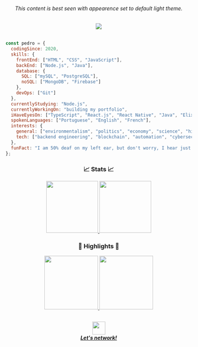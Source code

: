 <h6 align="center"><em>This content is best seen with appearence set to default light theme.</em></h6>

<div align="center">
  <img src="https://user-images.githubusercontent.com/71517464/132535186-fad120cc-ba91-451e-9cd6-92d867d762e4.gif" align="center">
</div>

<br>

```javascript
const pedro = {
  codingSince: 2020,
  skills: {
    frontEnd: ["HTML", "CSS", "JavaScript"],
    backEnd: ["Node.js", "Java"],
    database: {
      SQL: ["mySQL", "PostgreSQL"],
      noSQL: ["MongoDB", "Firebase"]
    },
    devOps: ["Git"]
  },
  currentlyStudying: "Node.js",
  currentlyWorkingOn: "building my portfolio",
  iHaveEyesOn: ["TypeScript", "React.js", "React Native", "Java", "Elixir"],
  spokenLanguages: ["Portuguese", "English", "French"],
  interests: {
    general: ["environmentalism", "politics", "economy", "science", "history", "entrepreneurship"],
    tech: ["backend engineering", "blockchain", "automation", "cybersecurity"]
  },
  funFact: "I am 50% deaf on my left ear, but don't worry, I hear just fine... wait, what did you say?"
};
```
<h3 align="center">📈 Stats 📈</h3>

<!-- GRAYWHITE THEME -->

<div align="center">
  <a href="https://github.com/pedrogcamposb">
    <img height="140px" src="https://github-readme-stats.vercel.app/api?username=pedrogcamposb&show_icons=true&theme=graywhite&include_all_commits=true&count_private=true&hide_border=false&locale=en&count_private=true&hide_rank=false&custom_title=Pedro's Activity"/>
    <img height="140px" src="https://github-readme-stats.vercel.app/api/top-langs/?username=pedrogcamposb&layout=compact&langs_count=7&theme=graywhite&hide_border=false&locale=en&custom_title=Technologies"/>
  </a>
</div>

<h3 align="center">🌟 Highlights 🌟</h3>

<!-- GRAYWHITE THEME -->

<div align="center">
  <a href="https://github.com/pedrogcamposb/conceitos-do-nodejs">
    <img height="145px" src="https://github-readme-stats.vercel.app/api/pin/?username=pedrogcamposb&repo=conceitos-do-nodejs&show_owner=false&hide_border=false&theme=graywhite"/>
  </a>
  <a href="https://github.com/pedrogcamposb/conceitos-do-nodejs">
    <img height="145px" src="https://github-readme-stats.vercel.app/api/pin/?username=pedrogcamposb&repo=conceitos-do-nodejs&show_owner=false&hide_border=false&theme=graywhite"/>
  </a>
</div>

<h2></h2>

<div align="center">
  <a href="https://www.linkedin.com/in/pedrogcamposb/">
   <img height="35px" src="https://cdn-icons-png.flaticon.com/512/174/174857.png"/><br><strong><em>Let's network!</em></strong>
  </a>
</div>

<!-- 📈 STATS 📈 -->

<!-- CUSTOM THEME -->
<!--
<div align="center">
  <a href="https://github.com/pedrogcamposb">
    <img height="165px" src="https://github-readme-stats.vercel.app/api?username=pedrogcamposb&show_icons=true&theme=default&include_all_commits=true&count_private=true&hide_border=false&bg_color=F6F8FA&border_color=F6F8FA&title_color=0050AE&icon_color=0050AE&text_color=003069&locale=en&count_private=true&hide_rank=false&custom_title=Pedro's GitHub"/>
    <img height="165px" src="https://github-readme-stats.vercel.app/api/top-langs/?username=pedrogcamposb&layout=compact&langs_count=7&theme=default&hide_border=false&bg_color=F6F8FA&border_color=F6F8FA&title_color=0050AE&icon_color=0050AE&text_color=003069&locale=en"/>
  </a>
</div>
-->

<!-- BLACK AND WHITE THEME -->
<!--
<div align="center">
  <a href="https://github.com/pedrogcamposb">
    <img height="165px" src="https://github-readme-stats.vercel.app/api?username=pedrogcamposb&show_icons=true&theme=default&include_all_commits=true&count_private=true&hide_border=false&bg_color=fffff&border_color=000000&title_color=000000&icon_color=000000&text_color=000000&locale=en&count_private=true&hide_rank=false&custom_title=Pedro's GitHub"/>
    <img height="165px" src="https://github-readme-stats.vercel.app/api/top-langs/?username=pedrogcamposb&layout=compact&langs_count=7&theme=default&hide_border=false&bg_color=ffffff&border_color=000000&title_color=000000&icon_color=000000&text_color=000000&locale=en"/>
  </a>
</div>
-->

<!-- 🌟 HIGHLIGHTS 🌟 -->

<!-- CUSTOM THEME -->
<!--
<div align="center">
  <a href="https://github.com/pedrogcamposb">
    <img height="127px" src="https://github-readme-stats.vercel.app/api/pin/?username=anuraghazra&repo=github-readme-stats&show_owner=false&hide_border=false&bg_color=F6F8FA&border_color=F6F8FA&title_color=0050AE&icon_color=0050AE&text_color=003069"/>
    <img height="127px" src="https://github-readme-stats.vercel.app/api/pin/?username=anuraghazra&repo=github-readme-stats&show_owner=false&hide_border=false&bg_color=F6F8FA&border_color=F6F8FA&title_color=0050AE&icon_color=0050AE&text_color=003069"/>
    <img height="127px" src="https://github-readme-stats.vercel.app/api/pin/?username=anuraghazra&repo=github-readme-stats&show_owner=false&hide_border=false&bg_color=F6F8FA&border_color=F6F8FA&title_color=0050AE&icon_color=0050AE&text_color=003069"/>
    <img height="127px" src="https://github-readme-stats.vercel.app/api/pin/?username=anuraghazra&repo=github-readme-stats&show_owner=false&hide_border=false&bg_color=F6F8FA&border_color=F6F8FA&title_color=0050AE&icon_color=0050AE&text_color=003069"/>
  </a>
</div>
-->

<!-- BLACK AND WHITE THEME -->
<!--
<div align="center">
  <a href="https://github.com/pedrogcamposb">
    <img height="127px" src="https://github-readme-stats.vercel.app/api/pin/?username=anuraghazra&repo=github-readme-stats&show_owner=false&hide_border=false&bg_color=fffff&border_color=000000&title_color=000000&icon_color=000000&text_color=000000"/>
    <img height="127px" src="https://github-readme-stats.vercel.app/api/pin/?username=anuraghazra&repo=github-readme-stats&show_owner=false&hide_border=false&bg_color=fffff&border_color=000000&title_color=000000&icon_color=000000&text_color=000000"/>
    <img height="127px" src="https://github-readme-stats.vercel.app/api/pin/?username=anuraghazra&repo=github-readme-stats&show_owner=false&hide_border=false&bg_color=fffff&border_color=000000&title_color=000000&icon_color=000000&text_color=000000"/>
    <img height="127px" src="https://github-readme-stats.vercel.app/api/pin/?username=anuraghazra&repo=github-readme-stats&show_owner=false&hide_border=false&bg_color=fffff&border_color=000000&title_color=000000&icon_color=000000&text_color=000000"/>
  </a>
</div>
-->
